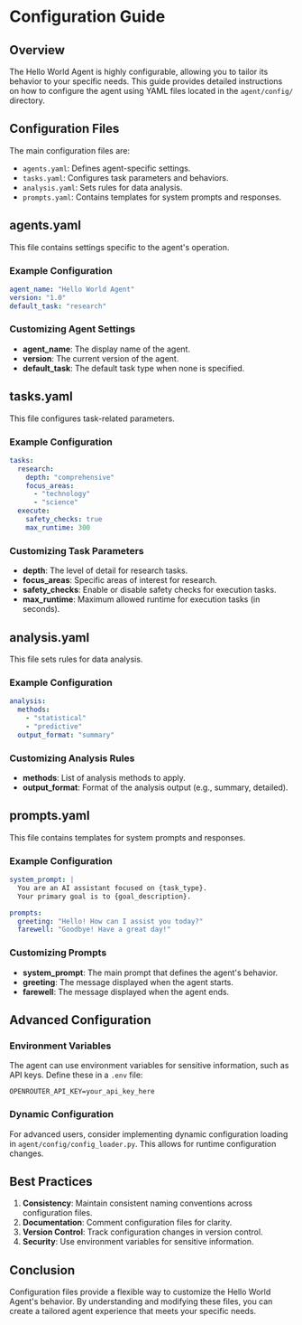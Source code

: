 # Configuration Guide

## Overview
The Hello World Agent is highly configurable, allowing you to tailor its behavior to your specific needs. This guide provides detailed instructions on how to configure the agent using YAML files located in the `agent/config/` directory.

## Configuration Files
The main configuration files are:
- `agents.yaml`: Defines agent-specific settings.
- `tasks.yaml`: Configures task parameters and behaviors.
- `analysis.yaml`: Sets rules for data analysis.
- `prompts.yaml`: Contains templates for system prompts and responses.

## agents.yaml
This file contains settings specific to the agent's operation.

### Example Configuration
```yaml
agent_name: "Hello World Agent"
version: "1.0"
default_task: "research"
```

### Customizing Agent Settings
- **agent_name**: The display name of the agent.
- **version**: The current version of the agent.
- **default_task**: The default task type when none is specified.

## tasks.yaml
This file configures task-related parameters.

### Example Configuration
```yaml
tasks:
  research:
    depth: "comprehensive"
    focus_areas:
      - "technology"
      - "science"
  execute:
    safety_checks: true
    max_runtime: 300
```

### Customizing Task Parameters
- **depth**: The level of detail for research tasks.
- **focus_areas**: Specific areas of interest for research.
- **safety_checks**: Enable or disable safety checks for execution tasks.
- **max_runtime**: Maximum allowed runtime for execution tasks (in seconds).

## analysis.yaml
This file sets rules for data analysis.

### Example Configuration
```yaml
analysis:
  methods:
    - "statistical"
    - "predictive"
  output_format: "summary"
```

### Customizing Analysis Rules
- **methods**: List of analysis methods to apply.
- **output_format**: Format of the analysis output (e.g., summary, detailed).

## prompts.yaml
This file contains templates for system prompts and responses.

### Example Configuration
```yaml
system_prompt: |
  You are an AI assistant focused on {task_type}.
  Your primary goal is to {goal_description}.

prompts:
  greeting: "Hello! How can I assist you today?"
  farewell: "Goodbye! Have a great day!"
```

### Customizing Prompts
- **system_prompt**: The main prompt that defines the agent's behavior.
- **greeting**: The message displayed when the agent starts.
- **farewell**: The message displayed when the agent ends.

## Advanced Configuration

### Environment Variables
The agent can use environment variables for sensitive information, such as API keys. Define these in a `.env` file:

```env
OPENROUTER_API_KEY=your_api_key_here
```

### Dynamic Configuration
For advanced users, consider implementing dynamic configuration loading in `agent/config/config_loader.py`. This allows for runtime configuration changes.

## Best Practices

1. **Consistency**: Maintain consistent naming conventions across configuration files.
2. **Documentation**: Comment configuration files for clarity.
3. **Version Control**: Track configuration changes in version control.
4. **Security**: Use environment variables for sensitive information.

## Conclusion
Configuration files provide a flexible way to customize the Hello World Agent's behavior. By understanding and modifying these files, you can create a tailored agent experience that meets your specific needs.